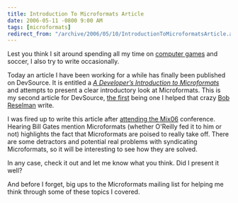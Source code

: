 ```yaml
---
title: Introduction To Microformats Article
date: 2006-05-11 -0800 9:00 AM
tags: [microformats]
redirect_from: "/archive/2006/05/10/IntroductionToMicroformatsArticle.aspx/"
---
```


Lest you think I sit around spending all my time on [computer
games](https://haacked.com/archive/2006/05/11/AdmittingYourAddictionIsTheFirstStep.aspx "addiction")
and soccer, I also try to write occasionally.

Today an article I have been working for a while has finally been
published on DevSource. It is entitled a *[A Developer’s Introduction to
Microformats](http://www.devsource.com/article2/0,1895,1961106,00.asp "Article on Microformats")*
and attempts to present a clear introductory look at Microformats. This
is my second article for DevSource, [the
first](https://haacked.com/archive/2005/11/17/DevSourceArticleOnExceptions.aspx "Article on Exceptions")
being one I helped that crazy [Bob
Reselman](http://codingslave.blogspot.com/ "Coding Slave") write.

I was fired up to write this article after [attending the
Mix06](https://haacked.com/archive/2006/03/21/Mix06MicroformatsAutodiscovery.aspx "Mix06 highlights")
conference. Hearing Bill Gates mention Microformats (whether O'Reilly
fed it to him or not) highlights the fact that Microformats are poised
to really take off. There are some detractors and potential real
problems with syndicating Microformats, so it will be interesting to see
how they are solved.

In any case, check it out and let me know what you think. Did I present
it well?

And before I forget, big ups to the Microformats mailing list for
helping me think through some of these topics I covered.

